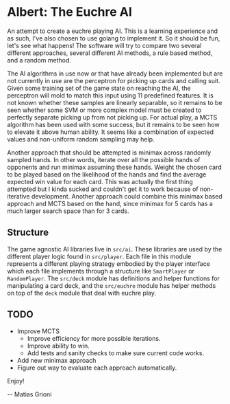 # Albert: The Euchre AI

An attempt to create a euchre playing AI. This is a learning experience and as such, I've also chosen to use golang to implement it. So it should be fun, let's see what happens! The software will try to compare two several different approaches, several different AI methods, a rule based method, and a random method.

The AI algorithms in use now or that have already been implemented but are not currently in use are the perceptron for picking up cards and calling suit. Given some training set of the game state on reaching the AI, the perceptron will mold to match this input using 11 predefined features. It is not known whether these samples are linearly separable, so it remains to be seen whether some SVM or more complex model must be created to perfectly separate picking up from not picking up. For actual play,  a MCTS algorithm has been used with some success, but it remains to be seen how to elevate it above human ability. It seems like a combination of expected values and non-uniform random sampling may help.

Another approach that should be attempted is minimax across randomly sampled hands. In other words, iterate over all the possible hands of opponents and run minimax assuming these hands. Weight the chosen card to be played based on the likelihood of the hands and find the average expected win value for each card. This was actually the first thing attempted but I kinda sucked and couldn't get it to work because of non-iterative development. Another approach could combine this minimax based approach and MCTS based on the hand, since minimax for 5 cards has a much larger search space than for 3 cards.

## Structure

The game agnostic AI libraries live in `src/ai`. These libraries are used by the different player logic found in `src/player`. Each file in this module represents a different playing strategy embodied by the player interface which each file implements through a structure like `SmartPlayer` or `RandomPlayer`. The `src/deck` module has definitions and helper functions for manipulating a card deck, and the `src/euchre` module has helper methods on top of the `deck` module that deal with euchre play.

## TODO

- Improve MCTS
    * Improve efficiency for more possible iterations.
    * Improve ability to win.
    * Add tests and sanity checks to make sure current code works.
- Add new minimax approach
- Figure out way to evaluate each approach automatically.

Enjoy!

-- Matias Grioni
